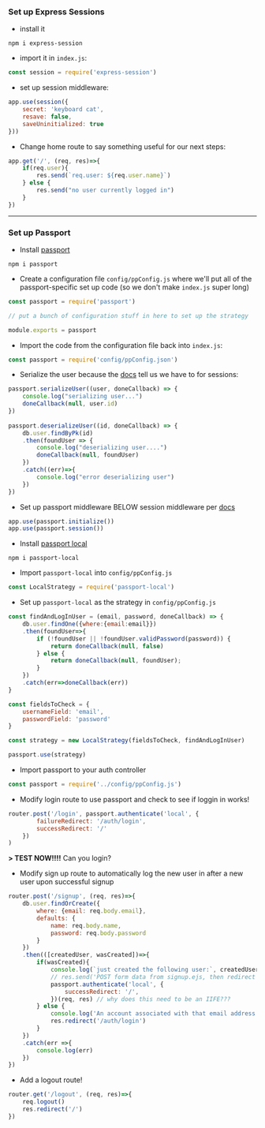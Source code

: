 ### Set up Express Sessions
* install it
```
npm i express-session
```

* import it in `index.js`: 
```javascript
const session = require('express-session')
```
* set up session middleware: 
```javascript
app.use(session({
    secret: 'keyboard cat',
    resave: false,
    saveUninitialized: true
}))
```

* Change home route to say something useful for our next steps:

```javascript
app.get('/', (req, res)=>{
    if(req.user){
        res.send(`req.user: ${req.user.name}`)
    } else {
        res.send("no user currently logged in")
    }
})
```
---
### Set up Passport

* Install [passport](http://www.passportjs.org/)
```
npm i passport
```
* Create a configuration file `config/ppConfig.js` where we'll put all of the passport-specific set up code (so we don't make `index.js` super long)

```javascript
const passport = require('passport')

// put a bunch of configuration stuff in here to set up the strategy

module.exports = passport
```

* Import the code from the configuration file back into `index.js`:
```javascript
const passport = require('config/ppConfig.json')
```

* Serialize the user because the [docs](https://www.npmjs.com/package/passport#sessions) tell us we have to for sessions:
```javascript
passport.serializeUser((user, doneCallback) => {
    console.log("serializing user...")
    doneCallback(null, user.id)
})
   
passport.deserializeUser((id, doneCallback) => {
    db.user.findByPk(id)
    .then(foundUser => {
        console.log("deserializing user....")
        doneCallback(null, foundUser)
    })
    .catch((err)=>{
        console.log("error deserializing user")
    })
})
```

* Set up passport middleware BELOW session middleware per [docs](https://www.npmjs.com/package/passport#middleware)

```javascript
app.use(passport.initialize())
app.use(passport.session())
```

* Install [passport local](http://www.passportjs.org/packages/passport-local/)

```
npm i passport-local
```

* Import `passport-local` into `config/ppConfig.js`
```javascript
const LocalStrategy = require('passport-local')
```

* Set up `passport-local` as the strategy in `config/ppConfig.js`

```javascript
const findAndLogInUser = (email, password, doneCallback) => {
    db.user.findOne({where:{email:email}})
    .then(foundUser=>{
        if (!foundUser || !foundUser.validPassword(password)) { 
            return doneCallback(null, false)
        } else {
            return doneCallback(null, foundUser);
        }
    })
    .catch(err=>doneCallback(err))
}

const fieldsToCheck = {
    usernameField: 'email',
    passwordField: 'password'
}

const strategy = new LocalStrategy(fieldsToCheck, findAndLogInUser)

passport.use(strategy)
```

* Import passport to your auth controller
```javascript
const passport = require('../config/ppConfig.js')
```

* Modify login route to use passport and check to see if loggin in works!

```javascript
router.post('/login', passport.authenticate('local', {
        failureRedirect: '/auth/login',
        successRedirect: '/'
    })
)
```

**> TEST NOW!!!!** Can you login?

* Modify sign up route to automatically log the new user in after a new user upon successful signup

```javascript
router.post('/signup', (req, res)=>{
    db.user.findOrCreate({
        where: {email: req.body.email},
        defaults: {
            name: req.body.name,
            password: req.body.password
        }
    })
    .then(([createdUser, wasCreated])=>{
        if(wasCreated){
            console.log(`just created the following user:`, createdUser)
            // res.send('POST form data from signup.ejs, then redirect')
            passport.authenticate('local', {
                successRedirect: '/',
            })(req, res) // why does this need to be an IIFE???
        } else {
            console.log('An account associated with that email address already exists! Did you mean to login?')
            res.redirect('/auth/login')
        }
    })
    .catch(err =>{
        console.log(err)
    })
})
```

* Add a logout route!

```javascript
router.get('/logout', (req, res)=>{
    req.logout()
    res.redirect('/')
})
```




